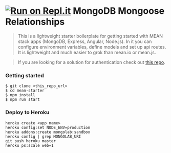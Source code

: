 [![Run on Repl.it](https://repl.it/badge/github/JscramblerBlog/express-mongoose-api)](https://repl.it/github/JscramblerBlog/express-mongoose-api)
MongoDB Mongoose Relationships
=====

> This is a lightweight starter boilerplate for getting started with MEAN stack apps (MongoDB, Express, Angular, Node.js). In it you can configure environment variables, define models and set up api routes. It is lightweight and much easier to grok than mean.io or mean.js.

> If you are looking for a solution for authentication check out [this repo](https://github.com/cleechtech/node-jwt-intro).

### Getting started
```
$ git clone <this_repo_url>
$ cd mean-starter
$ npm install
$ npm run start
```

### Deploy to Heroku
```
heroku create <app_name>
heroku config:set NODE_ENV=production
heroku addons:create mongolab:sandbox 
heroku config | grep MONGOLAB_URI
git push heroku master
heroku ps:scale web=1
```
